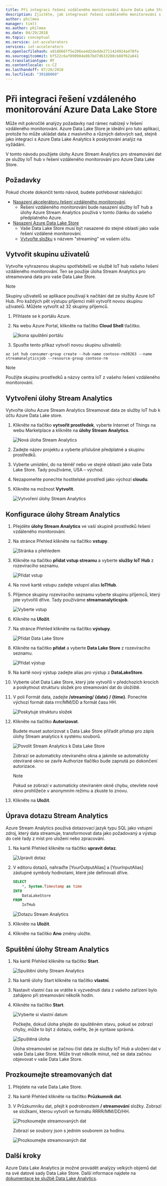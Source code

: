```yaml
---
title: Při integraci řešení vzdáleného monitorování Azure Data Lake Store | Dokumentace Microsoftu
description: Zjistěte, jak integrovat řešení vzdáleného monitorování s Azure Data Lake Store pomocí úlohy Azure Stream Analytics.
author: philmea
manager: timlt
ms.author: philmea
ms.date: 04/29/2018
ms.topic: conceptual
ms.service: iot-accelerators
services: iot-accelerators
ms.openlocfilehash: a918866ff5e206ea4d2dedde2711424924a478fe
ms.sourcegitcommit: bf522c6af890984e8b7bd7d633208cb88f62a841
ms.translationtype: MT
ms.contentlocale: cs-CZ
ms.lasthandoff: 07/20/2018
ms.locfileid: "39188060"
---
```

# <a name="integrate-the-remote-monitoring-solution-with-azure-data-lake-store"></a>Při integraci řešení vzdáleného monitorování Azure Data Lake Store

Může mít pokročilé analýzy požadavky nad rámec nabízejí v řešení vzdáleného monitorování. Azure Data Lake Store je ideální pro tuto aplikaci, protože ho může ukládat data z masivního a různých datových sad, stejně jako integraci s Azure Data Lake Analytics k poskytování analýz na vyžádání.

V tomto návodu použijete úlohy Azure Stream Analytics pro streamování dat ze služby IoT hub v řešení vzdáleného monitorování pro Azure Data Lake Store.

## <a name="prerequisites"></a>Požadavky

Pokud chcete dokončit tento návod, budete potřebovat následující:

* [Nasazení akcelerátoru řešení vzdáleného monitorování](quickstart-remote-monitoring-deploy.md).
  * Řešení vzdáleného monitorování bude nasazení služby IoT hub a úlohy Azure Stream Analytics používá v tomto článku do vašeho předplatného Azure.
* [Nasazení Azure Data Lake Store](../data-lake-store/data-lake-store-get-started-portal.md)
  * Vaše Data Lake Store musí být nasazené do stejné oblasti jako vaše řešení vzdálené monitorování.
  * [Vytvořte složku](../data-lake-store/data-lake-store-get-started-portal.md#createfolder) s názvem "streaming" ve vašem účtu.

## <a name="create-a-consumer-group"></a>Vytvořit skupinu uživatelů

Vytvořte vyhrazenou skupinu spotřebitelů ve službě IoT hub vašeho řešení vzdáleného monitorování. Ten se použije úloha Stream Analytics pro streamovaná data pro vaše Data Lake Store.

> [!NOTE]
> Skupiny uživatelů se aplikace používají k načítání dat ze služby Azure IoT Hub. Pro každých pět výstupu příjemci měli vytvořit novou skupinu uživatelů. Můžete vytvořit až 32 skupiny příjemců.

1. Přihlaste se k portálu Azure.

1. Na webu Azure Portal, klikněte na tlačítko **Cloud Shell** tlačítko.

    ![Ikona spuštění portálu](./media/iot-accelerators-integrate-data-lake/portal-launch-icon.png)

1. Spusťte tento příkaz vytvoří novou skupinu uživatelů:

```azurecli-interactive
az iot hub consumer-group create --hub-name contoso-rm30263 --name streamanalyticsjob --resource-group contoso-rm
```

> [!NOTE]
> Použijte skupinu prostředků a názvy centra IoT z vašeho řešení vzdáleného monitorování.

## <a name="create-stream-analytics-job"></a>Vytvoření úlohy Stream Analytics

Vytvořte úlohu Azure Stream Analytics Streamovat data ze služby IoT hub k účtu Azure Data Lake store.

1. Klikněte na tlačítko **vytvořit prostředek**, vyberte Internet of Things na webu Marketplace a klikněte na **úlohy Stream Analytics**.

    ![Nová úloha Stream Analytics](./media/iot-accelerators-integrate-data-lake/new-stream-analytics-job.png)

1. Zadejte název projektu a vyberte příslušné předplatné a skupinu prostředků.

1. Vyberte umístění, do na téměř nebo ve stejné oblasti jako vaše Data Lake Store. Tady používáme, USA – východ.

1. Nezapomeňte ponechte hostitelské prostředí jako výchozí **cloudu**.

1. Klikněte na možnost **Vytvořit**.

    ![Vytvoření úlohy Stream Analytics](./media/iot-accelerators-integrate-data-lake/create-stream-analytics-job.png)

## <a name="configure-the-stream-analytics-job"></a>Konfigurace úlohy Stream Analytics

1. Přejděte **úlohy Stream Analytics** ve vaší skupině prostředků řešení vzdáleného monitorování.

1. Na stránce Přehled klikněte na tlačítko **vstupy**.

    ![Stránka s přehledem](./media/iot-accelerators-integrate-data-lake/stream-analytics-overview.png)

1. Klikněte na tlačítko **přidat vstup streamu** a vyberte **služby IoT Hub** z rozevíracího seznamu.

    ![Přidat vstup](./media/iot-accelerators-integrate-data-lake/stream-analytics-add-input.png)

1. Na nové kartě vstupu zadejte vstupní alias **IoTHub**.

1. Příjemce skupiny rozevíracího seznamu vyberte skupinu příjemců, který jste vytvořili dříve. Tady používáme **streamanalyticsjob**.

    ![Vyberte vstup](./media/iot-accelerators-integrate-data-lake/stream-analytics-new-input.png)

1. Klikněte na **Uložit**.

1. Na stránce Přehled klikněte na tlačítko **výstupy**.

    ![Přidat Data Lake Store](./media/iot-accelerators-integrate-data-lake/stream-analytics-overview-2.png)

1. Klikněte na tlačítko **přidat** a vyberte **Data Lake Store** z rozevíracího seznamu.

    ![Přidat výstup](./media/iot-accelerators-integrate-data-lake/stream-analytics-output.png)

1. Na kartě nový výstup zadejte alias pro výstup z **DataLakeStore**.

1. Vyberte účet Data Lake Store, který jste vytvořili v předchozích krocích a poskytnout strukturu složek pro streamování dat do úložiště.

1. V poli Formát data, zadejte **/streaming/ {date} / {time}**. Ponechte výchozí formát data rrrr/MM/DD a formát času HH.

    ![Poskytuje strukturu složek](./media/iot-accelerators-integrate-data-lake/stream-analytics-new-output.png)

1. Klikněte na tlačítko **Autorizovat**.

    Budete muset autorizovat s Data Lake Store přiřadit přístup pro zápis úlohy Stream analytics k systému souborů.

    ![Povolit Stream Analytics k Data Lake Store](./media/iot-accelerators-integrate-data-lake/stream-analytics-out-authorize.png)

    Zobrazí se automaticky otevíraného okna a jakmile se automaticky otevírané okno se zavře Authorize tlačítko bude zapnutá po dokončení autorizace.

    > [!NOTE]
    > Pokud se zobrazí v automaticky otevíraném okně chybu, otevřete nové okno prohlížeče v anonymním režimu a zkuste to znovu.

1. Klikněte na **Uložit**.

## <a name="edit-the-stream-analytics-query"></a>Úprava dotazu Stream Analytics

Azure Stream Analytics používá dotazovací jazyk typu SQL jako vstupní zdroj, který data streamuje, transformovat data jako požadovaný a výstup do celé řady z míst pro uložení nebo zpracování.

1. Na kartě Přehled klikněte na tlačítko **upravit dotaz**.

    ![Upravit dotaz](./media/iot-accelerators-integrate-data-lake/stream-analytics-edit-query.png)

1. V editoru dotazů, nahraďte [YourOutputAlias] a [YourInputAlias] zástupné symboly hodnotami, které jste definovali dříve.

    ```sql
    SELECT
        *, System.Timestamp as time
    INTO
        DataLakeStore
    FROM
        IoTHub
    ```

    ![Dotazu Stream Analytics](./media/iot-accelerators-integrate-data-lake/stream-analytics-query.png)

1. Klikněte na **Uložit**.
1. Klikněte na tlačítko **Ano** změny uložte.

## <a name="start-the-stream-analytics-job"></a>Spuštění úlohy Stream Analytics

1. Na kartě Přehled klikněte na tlačítko **Start**.

    ![Spuštění úlohy Stream Analytics](./media/iot-accelerators-integrate-data-lake/stream-analytics-start.png)

1. Na kartě úlohy Start klikněte na tlačítko **vlastní**.

1. Nastavit vlastní čas se vrátíte k vyzvednutí data z vašeho zařízení bylo zahájeno při streamování několik hodin.

1. Klikněte na tlačítko **Start**.

    ![Vyberte si vlastní datum](./media/iot-accelerators-integrate-data-lake/stream-analytics-start-custom.png)

    Počkejte, dokud úloha přejde do spuštěném stavu, pokud se zobrazí chyby, může to být z dotazu, ověřte, že je syntaxe správná.

    ![Spuštěná úloha](./media/iot-accelerators-integrate-data-lake/stream-analytics-running.png)

    Úloha streamování se začnou číst data ze služby IoT Hub a uložení dat v vaše Data Lake Store. Může trvat několik minut, než se data začnou objevovat v vaše Data Lake Store.

## <a name="explore-the-streaming-data"></a>Prozkoumejte streamovaných dat

1. Přejdete na vaše Data Lake Store.

1. Na kartě Přehled klikněte na tlačítko **Průzkumník dat**.

1. V Průzkumníku dat, přejít k podrobnostem **/ streamování** složky. Zobrazí se složkami, kterou vytvoří ve formátu RRRR/MM/DD/HH.

    ![Prozkoumejte streamovaných dat](./media/iot-accelerators-integrate-data-lake/data-lake-store-data-explorer.png)

    Zobrazí se soubory json s jedním souborem za hodinu.

    ![Prozkoumejte streamovaných dat](./media/iot-accelerators-integrate-data-lake/data-lake-store-file-preview.png)

## <a name="next-steps"></a>Další kroky

Azure Data Lake Analytics je možné provádět analýzy velkých objemů dat na své datové sady Data Lake Store. Další informace najdete na [dokumentace ke službě Data Lake Analytics](https://docs.microsoft.com/azure/data-lake-analytics).
